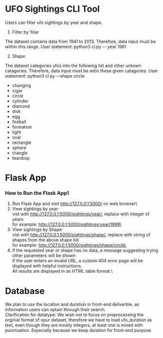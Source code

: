 # UFO Sightings CLI Tool

Users can filter ufo sightings by year and shape.

1. Filter by Year

The dataset contains data from 1941 to 2013.
Therefore, data input must be within this range.
User statement: python3 cl.py -- year 1981

2. Shape

The dataset categories ufos into the following list and other unkown catagories.
Therefore, data input must be witin these given catagories.
User statement: python3 cl.py --shape circle

- changing
- cigar
- circle
- cylinder
- diamond
- disk
- egg
- fireball
- formation
- light
- oval
- rectangle
- sphere
- triangle
- teardrop

# Flask App

### How to Run the Flask App1

1. Run Flask App and visit http://127.0.0.1:5000/ on web browser\
2. View sightings by year: \
   vist with http://127.0.0.1:5000/sightings/year/<year>, replace <year> with integer of years\
   for example: http://127.0.0.1:5000/sightings/year/1999\
3. View sightings by Shape:\
   vist with http://127.0.0.1:5000/sightings/shape/<shape>, replace <shape> with string of shapes from the above shape list\
   for example: http://127.0.0.1:5000/sightings/shape/circle\
4. If the requested year or shape has no data, a message suggesting trying other parameters will be shown\
   If the user enters an invalid URL, a custom 404 error page will be displayed with helpful instructions.\
   All results are displayed in an HTML table format.\

# Database

We plan to use the location and duration in front-end deliverble, as information users can optain through their search. \
Clarification for datatype: We wish not to focus on preprocessing the orginial format of opur dataset, therefore we have to load ufo_duration as text, even though they are mostly integers, at least one is mixed with punctuation. Especially because we keep duration for front-end purpose. 